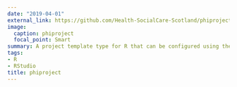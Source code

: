 ```yaml
---
date: "2019-04-01"
external_link: https://github.com/Health-SocialCare-Scotland/phiproject
image:
  caption: phiproject
  focal_point: Smart
summary: A project template type for R that can be configured using the RStudio IDE.
tags:
- R 
- RStudio
title: phiproject
---
```


